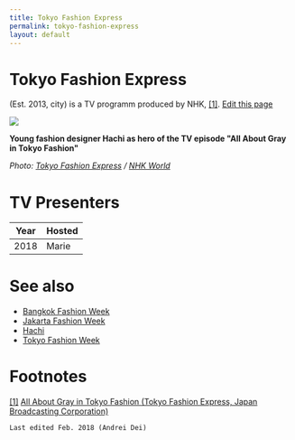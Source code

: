 ```yaml
---
title: Tokyo Fashion Express
permalink: tokyo-fashion-express
layout: default
---
```


# Tokyo Fashion Express

(Est. 2013, city) is a TV programm produced by NHK, <span id="a1">[\[1\]](#f1)</span>. [Edit this page](http://prose.io/#indexmod/encyclopedia/edit/master/tokyo-fashion-express.md)

![](https://www3.nhk.or.jp/nhkworld/en/tv/tokyofashion/update/program20180212_3.jpg)

**Young fashion designer Hachi as hero of the TV episode "All About Gray in Tokyo Fashion"**

*Photo: [Tokyo Fashion Express](tokyo-fashion-express) / [NHK World](https://www3.nhk.or.jp/nhkworld/en/tv/tokyofashion/program20180212.html)*

# TV Presenters

|Year|Hosted|
|----|-----|
|2018|Marie|


# See also

+ [Bangkok Fashion Week](bangkok-fashion-week)
+ [Jakarta Fashion Week](jakarta-fashion-week)
+ [Hachi](hachi)
+ [Tokyo Fashion Week](tokyo-fashion-week)

# Footnotes

[[1]](#a1) <span id="f1"></span> [All About Gray in Tokyo Fashion (Tokyo Fashion Express, Japan Broadcasting Corporation)](https://www3.nhk.or.jp/nhkworld/en/tv/tokyofashion/program20180212.html)

`Last edited Feb. 2018 (Andrei Dei)`
